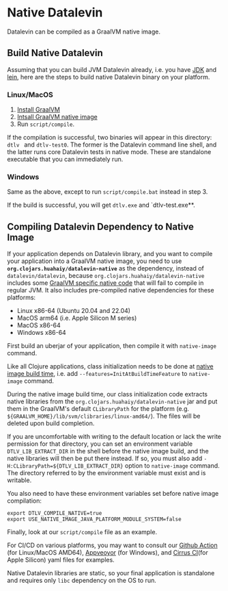 # Native Datalevin

Datalevin can be compiled as a GraalVM native image.

## Build Native Datalevin

Assuming that you can build JVM Datalevin already, i.e. you have
[JDK](https://openjdk.java.net/) and [lein](https://leiningen.org/), here are
the steps to build native Datalevin binary on your platform.

### Linux/MacOS

1. [Install GraalVM](https://www.graalvm.org/docs/getting-started/#install-graalvm)
2. [Intsall GraalVM native image](https://www.graalvm.org/reference-manual/native-image/)
3. Run `script/compile`.

If the compilation is successful, two binaries will appear in this directory:
`dtlv ` and `dtlv-test0`. The former is the Datalevin command line shell, and the
latter runs core Datalevin tests in native mode. These are standalone
executable that you can immediately run.

### Windows

Same as the above, except to run `script/compile.bat` instead in step 3.

If the build is successful, you will get `dtlv.exe` and `dtlv-test.exe**.


## Compiling Datalevin Dependency to Native Image

If your application depends on Datalevin library, and you want to compile your
application into a GraalVM native image, you need to use
**`org.clojars.huahaiy/datalevin-native`** as the dependency, instead of
`datalevin/datalevin`, because `org.clojars.huahaiy/datalevin-native` includes
some [GraalVM specific native
code](https://yyhh.org/blog/2021/02/writing-c-code-in-javaclojure-graalvm-specific-programming/)
that will fail to compile in regular JVM. It also includes pre-compiled native
dependencies for these platforms:

* Linux x86-64 (Ubuntu 20.04 and 22.04)
* MacOS arm64 (i.e. Apple Silicon M series)
* MacOS x86-64
* Windows x86-64

First build an uberjar of your application, then compile it with `native-image` command.

Like all Clojure applications, class initialization needs to be done at [native image
build time](https://github.com/clj-easy/graal-docs#class-initialization), i.e.
add `--features=InitAtBuildTimeFeature` to `native-image` command.

During the native
image build time, our class initialization code extracts native libraries from
the `org.clojars.huahaiy/datalevin-native` jar and put them in the GraalVM's default `CLibraryPath`
for the platform (e.g. `${GRAALVM_HOME}/lib/svm/clibraries/linux-amd64/`). The
files will be deleted upon build completion.

If you are uncomfortable with writing to the default location or lack the write
permission for that directory, you can set an environment variable
`DTLV_LIB_EXTRACT_DIR` in the shell before the native image build, and the native
libraries will then be put there instead. If so, you must also add
`-H:CLibraryPath=${DTLV_LIB_EXTRACT_DIR}` option to `native-image` command. The directory referred to by the environment variable must exist and is
writable.

You also need to have these environment variables set before native image compilation:
```
export DTLV_COMPILE_NATIVE=true
export USE_NATIVE_IMAGE_JAVA_PLATFORM_MODULE_SYSTEM=false
```

Finally, look at our `script/compile` file as an example.


For CI/CD on various platforms, you may want to consult our [Github
Action](https://github.com/juji-io/datalevin/blob/master/.github/workflows/release.binaries.yml)
(for Linux/MacOS AMD64),
[Appveoyor](https://github.com/juji-io/datalevin/blob/master/appveyor.yml) (for
Windows), and [Cirrus CI](https://github.com/juji-io/datalevin/blob/master/.cirrus.yml)(for Apple Silicon) yaml files for examples.

Native Datalevin libraries are static, so your final application is standalone and requires only `libc`
dependency on the OS to run.

